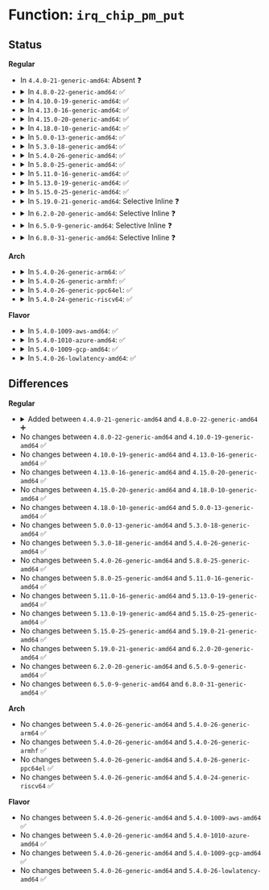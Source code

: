 # Function: <code>irq_chip_pm_put</code>

## Status
<b>Regular</b>
<ul>
<li>
In <code>4.4.0-21-generic-amd64</code>: Absent ❓
</li>
<li>
<details>
<summary>In <code>4.8.0-22-generic-amd64</code>: ✅</summary>

```c
int irq_chip_pm_put(struct irq_data * data)
```

```json
{
  "name": "irq_chip_pm_put",
  "collision_type": "Unique Global",
  "inline_type": "No",
  "funcs": [
    {
      "addr": 18446744071579780304,
      "name": "irq_chip_pm_put",
      "external": true,
      "loc": "kernel/irq/chip.c:1185",
      "file": "kernel/irq/chip.c",
      "inline": "seen, unknown",
      "caller_inline": [],
      "caller_func": [
        "kernel/irq/manage.c:request_percpu_irq",
        "kernel/irq/manage.c:setup_percpu_irq",
        "kernel/irq/manage.c:__free_percpu_irq",
        "kernel/irq/manage.c:request_threaded_irq",
        "kernel/irq/manage.c:__free_irq",
        "kernel/irq/manage.c:setup_irq"
      ]
    }
  ],
  "symbols": [
    {
      "addr": 18446744071579780304,
      "name": "irq_chip_pm_put",
      "section": ".text",
      "bind": "STB_GLOBAL",
      "size": 44
    }
  ]
}
```
</details>
</li>
<li>
<details>
<summary>In <code>4.10.0-19-generic-amd64</code>: ✅</summary>

```c
int irq_chip_pm_put(struct irq_data * data)
```

```json
{
  "name": "irq_chip_pm_put",
  "collision_type": "Unique Global",
  "inline_type": "No",
  "funcs": [
    {
      "addr": 18446744071579807088,
      "name": "irq_chip_pm_put",
      "external": true,
      "loc": "kernel/irq/chip.c:1194",
      "file": "kernel/irq/chip.c",
      "inline": "seen, unknown",
      "caller_inline": [],
      "caller_func": [
        "kernel/irq/manage.c:request_percpu_irq",
        "kernel/irq/manage.c:setup_percpu_irq",
        "kernel/irq/manage.c:__free_percpu_irq",
        "kernel/irq/manage.c:request_threaded_irq",
        "kernel/irq/manage.c:__free_irq",
        "kernel/irq/manage.c:setup_irq"
      ]
    }
  ],
  "symbols": [
    {
      "addr": 18446744071579807088,
      "name": "irq_chip_pm_put",
      "section": ".text",
      "bind": "STB_GLOBAL",
      "size": 44
    }
  ]
}
```
</details>
</li>
<li>
<details>
<summary>In <code>4.13.0-16-generic-amd64</code>: ✅</summary>

```c
int irq_chip_pm_put(struct irq_data * data)
```

```json
{
  "name": "irq_chip_pm_put",
  "collision_type": "Unique Global",
  "inline_type": "No",
  "funcs": [
    {
      "addr": 18446744071579804720,
      "name": "irq_chip_pm_put",
      "external": true,
      "loc": "kernel/irq/chip.c:1312",
      "file": "kernel/irq/chip.c",
      "inline": "seen, unknown",
      "caller_inline": [],
      "caller_func": [
        "kernel/irq/manage.c:__request_percpu_irq",
        "kernel/irq/manage.c:setup_percpu_irq",
        "kernel/irq/manage.c:__free_percpu_irq",
        "kernel/irq/manage.c:request_threaded_irq",
        "kernel/irq/manage.c:__free_irq",
        "kernel/irq/manage.c:setup_irq"
      ]
    }
  ],
  "symbols": [
    {
      "addr": 18446744071579804720,
      "name": "irq_chip_pm_put",
      "section": ".text",
      "bind": "STB_GLOBAL",
      "size": 44
    }
  ]
}
```
</details>
</li>
<li>
<details>
<summary>In <code>4.15.0-20-generic-amd64</code>: ✅</summary>

```c
int irq_chip_pm_put(struct irq_data * data)
```

```json
{
  "name": "irq_chip_pm_put",
  "collision_type": "Unique Global",
  "inline_type": "No",
  "funcs": [
    {
      "addr": 18446744071579838784,
      "name": "irq_chip_pm_put",
      "external": true,
      "loc": "kernel/irq/chip.c:1444",
      "file": "kernel/irq/chip.c",
      "inline": "seen, unknown",
      "caller_inline": [],
      "caller_func": [
        "kernel/irq/manage.c:__request_percpu_irq",
        "kernel/irq/manage.c:setup_percpu_irq",
        "kernel/irq/manage.c:__free_percpu_irq",
        "kernel/irq/manage.c:request_threaded_irq",
        "kernel/irq/manage.c:__free_irq",
        "kernel/irq/manage.c:setup_irq"
      ]
    }
  ],
  "symbols": [
    {
      "addr": 18446744071579838784,
      "name": "irq_chip_pm_put",
      "section": ".text",
      "bind": "STB_GLOBAL",
      "size": 44
    }
  ]
}
```
</details>
</li>
<li>
<details>
<summary>In <code>4.18.0-10-generic-amd64</code>: ✅</summary>

```c
int irq_chip_pm_put(struct irq_data * data)
```

```json
{
  "name": "irq_chip_pm_put",
  "collision_type": "Unique Global",
  "inline_type": "No",
  "funcs": [
    {
      "addr": 18446744071579872576,
      "name": "irq_chip_pm_put",
      "external": true,
      "loc": "kernel/irq/chip.c:1442",
      "file": "kernel/irq/chip.c",
      "inline": "seen, unknown",
      "caller_inline": [],
      "caller_func": [
        "kernel/irq/manage.c:__request_percpu_irq",
        "kernel/irq/manage.c:setup_percpu_irq",
        "kernel/irq/manage.c:__free_percpu_irq",
        "kernel/irq/manage.c:request_threaded_irq",
        "kernel/irq/manage.c:__free_irq",
        "kernel/irq/manage.c:setup_irq"
      ]
    }
  ],
  "symbols": [
    {
      "addr": 18446744071579872576,
      "name": "irq_chip_pm_put",
      "section": ".text",
      "bind": "STB_GLOBAL",
      "size": 44
    }
  ]
}
```
</details>
</li>
<li>
<details>
<summary>In <code>5.0.0-13-generic-amd64</code>: ✅</summary>

```c
int irq_chip_pm_put(struct irq_data * data)
```

```json
{
  "name": "irq_chip_pm_put",
  "collision_type": "Unique Global",
  "inline_type": "No",
  "funcs": [
    {
      "addr": 18446744071579919616,
      "name": "irq_chip_pm_put",
      "external": true,
      "loc": "kernel/irq/chip.c:1442",
      "file": "kernel/irq/chip.c",
      "inline": "seen, unknown",
      "caller_inline": [],
      "caller_func": [
        "kernel/irq/manage.c:__request_percpu_irq",
        "kernel/irq/manage.c:setup_percpu_irq",
        "kernel/irq/manage.c:__free_percpu_irq",
        "kernel/irq/manage.c:request_threaded_irq",
        "kernel/irq/manage.c:__free_irq",
        "kernel/irq/manage.c:setup_irq"
      ]
    }
  ],
  "symbols": [
    {
      "addr": 18446744071579919616,
      "name": "irq_chip_pm_put",
      "section": ".text",
      "bind": "STB_GLOBAL",
      "size": 44
    }
  ]
}
```
</details>
</li>
<li>
<details>
<summary>In <code>5.3.0-18-generic-amd64</code>: ✅</summary>

```c
int irq_chip_pm_put(struct irq_data * data)
```

```json
{
  "name": "irq_chip_pm_put",
  "collision_type": "Unique Global",
  "inline_type": "No",
  "funcs": [
    {
      "addr": 18446744071579957888,
      "name": "irq_chip_pm_put",
      "external": true,
      "loc": "kernel/irq/chip.c:1557",
      "file": "kernel/irq/chip.c",
      "inline": "seen, unknown",
      "caller_inline": [],
      "caller_func": [
        "kernel/irq/manage.c:request_percpu_nmi",
        "kernel/irq/manage.c:__request_percpu_irq",
        "kernel/irq/manage.c:setup_percpu_irq",
        "kernel/irq/manage.c:__free_percpu_irq",
        "kernel/irq/manage.c:request_nmi",
        "kernel/irq/manage.c:request_threaded_irq",
        "kernel/irq/manage.c:__cleanup_nmi",
        "kernel/irq/manage.c:__free_irq",
        "kernel/irq/manage.c:setup_irq"
      ]
    }
  ],
  "symbols": [
    {
      "addr": 18446744071579957888,
      "name": "irq_chip_pm_put",
      "section": ".text",
      "bind": "STB_GLOBAL",
      "size": 49
    }
  ]
}
```
</details>
</li>
<li>
<details>
<summary>In <code>5.4.0-26-generic-amd64</code>: ✅</summary>

```c
int irq_chip_pm_put(struct irq_data * data)
```

```json
{
  "name": "irq_chip_pm_put",
  "collision_type": "Unique Global",
  "inline_type": "No",
  "funcs": [
    {
      "addr": 18446744071580007744,
      "name": "irq_chip_pm_put",
      "external": true,
      "loc": "kernel/irq/chip.c:1557",
      "file": "kernel/irq/chip.c",
      "inline": "seen, unknown",
      "caller_inline": [],
      "caller_func": [
        "kernel/irq/manage.c:request_percpu_nmi",
        "kernel/irq/manage.c:__request_percpu_irq",
        "kernel/irq/manage.c:setup_percpu_irq",
        "kernel/irq/manage.c:__free_percpu_irq",
        "kernel/irq/manage.c:request_nmi",
        "kernel/irq/manage.c:request_threaded_irq",
        "kernel/irq/manage.c:__cleanup_nmi",
        "kernel/irq/manage.c:__free_irq",
        "kernel/irq/manage.c:setup_irq"
      ]
    }
  ],
  "symbols": [
    {
      "addr": 18446744071580007744,
      "name": "irq_chip_pm_put",
      "section": ".text",
      "bind": "STB_GLOBAL",
      "size": 49
    }
  ]
}
```
</details>
</li>
<li>
<details>
<summary>In <code>5.8.0-25-generic-amd64</code>: ✅</summary>

```c
int irq_chip_pm_put(struct irq_data * data)
```

```json
{
  "name": "irq_chip_pm_put",
  "collision_type": "Unique Global",
  "inline_type": "No",
  "funcs": [
    {
      "addr": 18446744071580057712,
      "name": "irq_chip_pm_put",
      "external": true,
      "loc": "kernel/irq/chip.c:1601",
      "file": "kernel/irq/chip.c",
      "inline": "seen, unknown",
      "caller_inline": [],
      "caller_func": [
        "kernel/irq/manage.c:request_percpu_nmi",
        "kernel/irq/manage.c:__request_percpu_irq",
        "kernel/irq/manage.c:setup_percpu_irq",
        "kernel/irq/manage.c:__free_percpu_irq",
        "kernel/irq/manage.c:request_nmi",
        "kernel/irq/manage.c:request_threaded_irq",
        "kernel/irq/manage.c:__cleanup_nmi",
        "kernel/irq/manage.c:__free_irq"
      ]
    }
  ],
  "symbols": [
    {
      "addr": 18446744071580057712,
      "name": "irq_chip_pm_put",
      "section": ".text",
      "bind": "STB_GLOBAL",
      "size": 51
    }
  ]
}
```
</details>
</li>
<li>
<details>
<summary>In <code>5.11.0-16-generic-amd64</code>: ✅</summary>

```c
int irq_chip_pm_put(struct irq_data * data)
```

```json
{
  "name": "irq_chip_pm_put",
  "collision_type": "Unique Global",
  "inline_type": "No",
  "funcs": [
    {
      "addr": 18446744071580040064,
      "name": "irq_chip_pm_put",
      "external": true,
      "loc": "kernel/irq/chip.c:1588",
      "file": "kernel/irq/chip.c",
      "inline": "seen, unknown",
      "caller_inline": [],
      "caller_func": [
        "kernel/irq/manage.c:request_percpu_nmi",
        "kernel/irq/manage.c:__request_percpu_irq",
        "kernel/irq/manage.c:setup_percpu_irq",
        "kernel/irq/manage.c:__free_percpu_irq",
        "kernel/irq/manage.c:request_nmi",
        "kernel/irq/manage.c:request_threaded_irq",
        "kernel/irq/manage.c:__cleanup_nmi",
        "kernel/irq/manage.c:__free_irq"
      ]
    }
  ],
  "symbols": [
    {
      "addr": 18446744071580040064,
      "name": "irq_chip_pm_put",
      "section": ".text",
      "bind": "STB_GLOBAL",
      "size": 51
    }
  ]
}
```
</details>
</li>
<li>
<details>
<summary>In <code>5.13.0-19-generic-amd64</code>: ✅</summary>

```c
int irq_chip_pm_put(struct irq_data * data)
```

```json
{
  "name": "irq_chip_pm_put",
  "collision_type": "Unique Global",
  "inline_type": "No",
  "funcs": [
    {
      "addr": 18446744071580040928,
      "name": "irq_chip_pm_put",
      "external": true,
      "loc": "kernel/irq/chip.c:1591",
      "file": "kernel/irq/chip.c",
      "inline": "seen, unknown",
      "caller_inline": [],
      "caller_func": [
        "kernel/irq/manage.c:request_percpu_nmi",
        "kernel/irq/manage.c:__request_percpu_irq",
        "kernel/irq/manage.c:setup_percpu_irq",
        "kernel/irq/manage.c:__free_percpu_irq",
        "kernel/irq/manage.c:request_nmi",
        "kernel/irq/manage.c:request_threaded_irq",
        "kernel/irq/manage.c:__cleanup_nmi",
        "kernel/irq/manage.c:__free_irq"
      ]
    }
  ],
  "symbols": [
    {
      "addr": 18446744071580040928,
      "name": "irq_chip_pm_put",
      "section": ".text",
      "bind": "STB_GLOBAL",
      "size": 43
    }
  ]
}
```
</details>
</li>
<li>
<details>
<summary>In <code>5.15.0-25-generic-amd64</code>: ✅</summary>

```c
int irq_chip_pm_put(struct irq_data * data)
```

```json
{
  "name": "irq_chip_pm_put",
  "collision_type": "Unique Global",
  "inline_type": "No",
  "funcs": [
    {
      "addr": 18446744071580173504,
      "name": "irq_chip_pm_put",
      "external": true,
      "loc": "kernel/irq/chip.c:1591",
      "file": "kernel/irq/chip.c",
      "inline": "seen, unknown",
      "caller_inline": [],
      "caller_func": [
        "kernel/irq/manage.c:request_percpu_nmi",
        "kernel/irq/manage.c:__request_percpu_irq",
        "kernel/irq/manage.c:setup_percpu_irq",
        "kernel/irq/manage.c:__free_percpu_irq",
        "kernel/irq/manage.c:request_nmi",
        "kernel/irq/manage.c:request_threaded_irq",
        "kernel/irq/manage.c:__cleanup_nmi",
        "kernel/irq/manage.c:__free_irq"
      ]
    }
  ],
  "symbols": [
    {
      "addr": 18446744071580173504,
      "name": "irq_chip_pm_put",
      "section": ".text",
      "bind": "STB_GLOBAL",
      "size": 43
    }
  ]
}
```
</details>
</li>
<li>
<details>
<summary>In <code>5.19.0-21-generic-amd64</code>: Selective Inline ❓</summary>

```c
int irq_chip_pm_put(struct irq_data * data)
```

```json
{
  "name": "irq_chip_pm_put",
  "collision_type": "Unique Global",
  "inline_type": "Selective",
  "funcs": [
    {
      "addr": 18446744071580319915,
      "name": "irq_chip_pm_put",
      "external": true,
      "loc": "kernel/irq/chip.c:1596",
      "file": "kernel/irq/chip.c",
      "inline": "not declared, inlined",
      "caller_inline": [
        "kernel/irq/chip.c:__irq_do_set_handler"
      ],
      "caller_func": [
        "kernel/irq/manage.c:request_percpu_nmi",
        "kernel/irq/manage.c:__request_percpu_irq",
        "kernel/irq/manage.c:setup_percpu_irq",
        "kernel/irq/manage.c:__free_percpu_irq",
        "kernel/irq/manage.c:request_nmi",
        "kernel/irq/manage.c:request_threaded_irq",
        "kernel/irq/manage.c:__cleanup_nmi",
        "kernel/irq/manage.c:__free_irq"
      ]
    }
  ],
  "symbols": [
    {
      "addr": 18446744071580320608,
      "name": "irq_chip_pm_put",
      "section": ".text",
      "bind": "STB_GLOBAL",
      "size": 69
    }
  ]
}
```
</details>
</li>
<li>
<details>
<summary>In <code>6.2.0-20-generic-amd64</code>: Selective Inline ❓</summary>

```c
int irq_chip_pm_put(struct irq_data * data)
```

```json
{
  "name": "irq_chip_pm_put",
  "collision_type": "Unique Global",
  "inline_type": "Selective",
  "funcs": [
    {
      "addr": 18446744071580534123,
      "name": "irq_chip_pm_put",
      "external": true,
      "loc": "kernel/irq/chip.c:1598",
      "file": "kernel/irq/chip.c",
      "inline": "not declared, inlined",
      "caller_inline": [
        "kernel/irq/chip.c:__irq_do_set_handler"
      ],
      "caller_func": [
        "kernel/irq/manage.c:request_percpu_nmi",
        "kernel/irq/manage.c:__request_percpu_irq",
        "kernel/irq/manage.c:setup_percpu_irq",
        "kernel/irq/manage.c:__free_percpu_irq",
        "kernel/irq/manage.c:request_nmi",
        "kernel/irq/manage.c:request_threaded_irq",
        "kernel/irq/manage.c:__cleanup_nmi",
        "kernel/irq/manage.c:__free_irq"
      ]
    }
  ],
  "symbols": [
    {
      "addr": 18446744071580534880,
      "name": "irq_chip_pm_put",
      "section": ".text",
      "bind": "STB_GLOBAL",
      "size": 69
    }
  ]
}
```
</details>
</li>
<li>
<details>
<summary>In <code>6.5.0-9-generic-amd64</code>: Selective Inline ❓</summary>

```c
int irq_chip_pm_put(struct irq_data * data)
```

```json
{
  "name": "irq_chip_pm_put",
  "collision_type": "Unique Global",
  "inline_type": "Selective",
  "funcs": [
    {
      "addr": 18446744071580607455,
      "name": "irq_chip_pm_put",
      "external": true,
      "loc": "kernel/irq/chip.c:1613",
      "file": "kernel/irq/chip.c",
      "inline": "not declared, inlined",
      "caller_inline": [
        "kernel/irq/chip.c:__irq_do_set_handler"
      ],
      "caller_func": [
        "kernel/irq/manage.c:request_percpu_nmi",
        "kernel/irq/manage.c:__request_percpu_irq",
        "kernel/irq/manage.c:setup_percpu_irq",
        "kernel/irq/manage.c:__free_percpu_irq",
        "kernel/irq/manage.c:request_nmi",
        "kernel/irq/manage.c:request_threaded_irq",
        "kernel/irq/manage.c:__cleanup_nmi",
        "kernel/irq/manage.c:__free_irq"
      ]
    }
  ],
  "symbols": [
    {
      "addr": 18446744071580608224,
      "name": "irq_chip_pm_put",
      "section": ".text",
      "bind": "STB_GLOBAL",
      "size": 69
    }
  ]
}
```
</details>
</li>
<li>
<details>
<summary>In <code>6.8.0-31-generic-amd64</code>: Selective Inline ❓</summary>

```c
int irq_chip_pm_put(struct irq_data * data)
```

```json
{
  "name": "irq_chip_pm_put",
  "collision_type": "Unique Global",
  "inline_type": "Selective",
  "funcs": [
    {
      "addr": 18446744071580671967,
      "name": "irq_chip_pm_put",
      "external": true,
      "loc": "kernel/irq/chip.c:1610",
      "file": "kernel/irq/chip.c",
      "inline": "not declared, inlined",
      "caller_inline": [
        "kernel/irq/chip.c:__irq_do_set_handler"
      ],
      "caller_func": [
        "kernel/irq/manage.c:request_percpu_nmi",
        "kernel/irq/manage.c:__request_percpu_irq",
        "kernel/irq/manage.c:setup_percpu_irq",
        "kernel/irq/manage.c:__free_percpu_irq",
        "kernel/irq/manage.c:request_nmi",
        "kernel/irq/manage.c:request_threaded_irq",
        "kernel/irq/manage.c:__cleanup_nmi",
        "kernel/irq/manage.c:__free_irq"
      ]
    }
  ],
  "symbols": [
    {
      "addr": 18446744071580672736,
      "name": "irq_chip_pm_put",
      "section": ".text",
      "bind": "STB_GLOBAL",
      "size": 69
    }
  ]
}
```
</details>
</li>
</ul>
<b>Arch</b>
<ul>
<li>
<details>
<summary>In <code>5.4.0-26-generic-arm64</code>: ✅</summary>

```c
int irq_chip_pm_put(struct irq_data * data)
```

```json
{
  "name": "irq_chip_pm_put",
  "collision_type": "Unique Global",
  "inline_type": "No",
  "funcs": [
    {
      "addr": 18446603336491204968,
      "name": "irq_chip_pm_put",
      "external": true,
      "loc": "kernel/irq/chip.c:1557",
      "file": "kernel/irq/chip.c",
      "inline": "seen, unknown",
      "caller_inline": [],
      "caller_func": [
        "kernel/irq/manage.c:request_percpu_nmi",
        "kernel/irq/manage.c:__request_percpu_irq",
        "kernel/irq/manage.c:setup_percpu_irq",
        "kernel/irq/manage.c:__free_percpu_irq",
        "kernel/irq/manage.c:request_nmi",
        "kernel/irq/manage.c:request_threaded_irq",
        "kernel/irq/manage.c:__cleanup_nmi",
        "kernel/irq/manage.c:__free_irq",
        "kernel/irq/manage.c:setup_irq"
      ]
    }
  ],
  "symbols": [
    {
      "addr": 18446603336491204968,
      "name": "irq_chip_pm_put",
      "section": ".text",
      "bind": "STB_GLOBAL",
      "size": 80
    }
  ]
}
```
</details>
</li>
<li>
<details>
<summary>In <code>5.4.0-26-generic-armhf</code>: ✅</summary>

```c
int irq_chip_pm_put(struct irq_data * data)
```

```json
{
  "name": "irq_chip_pm_put",
  "collision_type": "Unique Global",
  "inline_type": "No",
  "funcs": [
    {
      "addr": 3225223608,
      "name": "irq_chip_pm_put",
      "external": true,
      "loc": "kernel/irq/chip.c:1557",
      "file": "kernel/irq/chip.c",
      "inline": "seen, unknown",
      "caller_inline": [],
      "caller_func": [
        "kernel/irq/manage.c:request_percpu_nmi",
        "kernel/irq/manage.c:__request_percpu_irq",
        "kernel/irq/manage.c:setup_percpu_irq",
        "kernel/irq/manage.c:__free_percpu_irq",
        "kernel/irq/manage.c:request_nmi",
        "kernel/irq/manage.c:request_threaded_irq",
        "kernel/irq/manage.c:__cleanup_nmi",
        "kernel/irq/manage.c:__free_irq",
        "kernel/irq/manage.c:setup_irq"
      ]
    }
  ],
  "symbols": [
    {
      "addr": 3225223608,
      "name": "irq_chip_pm_put",
      "section": ".text",
      "bind": "STB_GLOBAL",
      "size": 52
    }
  ]
}
```
</details>
</li>
<li>
<details>
<summary>In <code>5.4.0-26-generic-ppc64el</code>: ✅</summary>

```c
int irq_chip_pm_put(struct irq_data * data)
```

```json
{
  "name": "irq_chip_pm_put",
  "collision_type": "Unique Global",
  "inline_type": "No",
  "funcs": [
    {
      "addr": 13835058055284108576,
      "name": "irq_chip_pm_put",
      "external": true,
      "loc": "kernel/irq/chip.c:1557",
      "file": "kernel/irq/chip.c",
      "inline": "seen, unknown",
      "caller_inline": [],
      "caller_func": [
        "kernel/irq/manage.c:request_percpu_nmi",
        "kernel/irq/manage.c:__request_percpu_irq",
        "kernel/irq/manage.c:setup_percpu_irq",
        "kernel/irq/manage.c:__free_percpu_irq",
        "kernel/irq/manage.c:request_nmi",
        "kernel/irq/manage.c:request_threaded_irq",
        "kernel/irq/manage.c:__cleanup_nmi",
        "kernel/irq/manage.c:__free_irq",
        "kernel/irq/manage.c:setup_irq"
      ]
    }
  ],
  "symbols": [
    {
      "addr": 13835058055284108576,
      "name": "irq_chip_pm_put",
      "section": ".text",
      "bind": "STB_GLOBAL",
      "size": 104
    }
  ]
}
```
</details>
</li>
<li>
<details>
<summary>In <code>5.4.0-24-generic-riscv64</code>: ✅</summary>

```c
int irq_chip_pm_put(struct irq_data * data)
```

```json
{
  "name": "irq_chip_pm_put",
  "collision_type": "Unique Global",
  "inline_type": "No",
  "funcs": [
    {
      "addr": 18446743936271745928,
      "name": "irq_chip_pm_put",
      "external": true,
      "loc": "kernel/irq/chip.c:1557",
      "file": "kernel/irq/chip.c",
      "inline": "seen, unknown",
      "caller_inline": [],
      "caller_func": [
        "kernel/irq/manage.c:request_percpu_nmi",
        "kernel/irq/manage.c:__request_percpu_irq",
        "kernel/irq/manage.c:setup_percpu_irq",
        "kernel/irq/manage.c:__free_percpu_irq",
        "kernel/irq/manage.c:request_nmi",
        "kernel/irq/manage.c:request_threaded_irq",
        "kernel/irq/manage.c:__cleanup_nmi",
        "kernel/irq/manage.c:__free_irq",
        "kernel/irq/manage.c:setup_irq"
      ]
    }
  ],
  "symbols": [
    {
      "addr": 18446743936271745928,
      "name": "irq_chip_pm_put",
      "section": ".text",
      "bind": "STB_GLOBAL",
      "size": 72
    }
  ]
}
```
</details>
</li>
</ul>
<b>Flavor</b>
<ul>
<li>
<details>
<summary>In <code>5.4.0-1009-aws-amd64</code>: ✅</summary>

```c
int irq_chip_pm_put(struct irq_data * data)
```

```json
{
  "name": "irq_chip_pm_put",
  "collision_type": "Unique Global",
  "inline_type": "No",
  "funcs": [
    {
      "addr": 18446744071579976480,
      "name": "irq_chip_pm_put",
      "external": true,
      "loc": "kernel/irq/chip.c:1557",
      "file": "kernel/irq/chip.c",
      "inline": "seen, unknown",
      "caller_inline": [],
      "caller_func": [
        "kernel/irq/manage.c:request_percpu_nmi",
        "kernel/irq/manage.c:__request_percpu_irq",
        "kernel/irq/manage.c:setup_percpu_irq",
        "kernel/irq/manage.c:__free_percpu_irq",
        "kernel/irq/manage.c:request_nmi",
        "kernel/irq/manage.c:request_threaded_irq",
        "kernel/irq/manage.c:__cleanup_nmi",
        "kernel/irq/manage.c:__free_irq",
        "kernel/irq/manage.c:setup_irq"
      ]
    }
  ],
  "symbols": [
    {
      "addr": 18446744071579976480,
      "name": "irq_chip_pm_put",
      "section": ".text",
      "bind": "STB_GLOBAL",
      "size": 49
    }
  ]
}
```
</details>
</li>
<li>
<details>
<summary>In <code>5.4.0-1010-azure-amd64</code>: ✅</summary>

```c
int irq_chip_pm_put(struct irq_data * data)
```

```json
{
  "name": "irq_chip_pm_put",
  "collision_type": "Unique Global",
  "inline_type": "No",
  "funcs": [
    {
      "addr": 18446744071579914288,
      "name": "irq_chip_pm_put",
      "external": true,
      "loc": "kernel/irq/chip.c:1557",
      "file": "kernel/irq/chip.c",
      "inline": "seen, unknown",
      "caller_inline": [],
      "caller_func": [
        "kernel/irq/manage.c:request_percpu_nmi",
        "kernel/irq/manage.c:__request_percpu_irq",
        "kernel/irq/manage.c:setup_percpu_irq",
        "kernel/irq/manage.c:__free_percpu_irq",
        "kernel/irq/manage.c:request_nmi",
        "kernel/irq/manage.c:request_threaded_irq",
        "kernel/irq/manage.c:__cleanup_nmi",
        "kernel/irq/manage.c:__free_irq",
        "kernel/irq/manage.c:setup_irq"
      ]
    }
  ],
  "symbols": [
    {
      "addr": 18446744071579914288,
      "name": "irq_chip_pm_put",
      "section": ".text",
      "bind": "STB_GLOBAL",
      "size": 49
    }
  ]
}
```
</details>
</li>
<li>
<details>
<summary>In <code>5.4.0-1009-gcp-amd64</code>: ✅</summary>

```c
int irq_chip_pm_put(struct irq_data * data)
```

```json
{
  "name": "irq_chip_pm_put",
  "collision_type": "Unique Global",
  "inline_type": "No",
  "funcs": [
    {
      "addr": 18446744071579968016,
      "name": "irq_chip_pm_put",
      "external": true,
      "loc": "kernel/irq/chip.c:1557",
      "file": "kernel/irq/chip.c",
      "inline": "seen, unknown",
      "caller_inline": [],
      "caller_func": [
        "kernel/irq/manage.c:request_percpu_nmi",
        "kernel/irq/manage.c:__request_percpu_irq",
        "kernel/irq/manage.c:setup_percpu_irq",
        "kernel/irq/manage.c:__free_percpu_irq",
        "kernel/irq/manage.c:request_nmi",
        "kernel/irq/manage.c:request_threaded_irq",
        "kernel/irq/manage.c:__cleanup_nmi",
        "kernel/irq/manage.c:__free_irq",
        "kernel/irq/manage.c:setup_irq"
      ]
    }
  ],
  "symbols": [
    {
      "addr": 18446744071579968016,
      "name": "irq_chip_pm_put",
      "section": ".text",
      "bind": "STB_GLOBAL",
      "size": 49
    }
  ]
}
```
</details>
</li>
<li>
<details>
<summary>In <code>5.4.0-26-lowlatency-amd64</code>: ✅</summary>

```c
int irq_chip_pm_put(struct irq_data * data)
```

```json
{
  "name": "irq_chip_pm_put",
  "collision_type": "Unique Global",
  "inline_type": "No",
  "funcs": [
    {
      "addr": 18446744071580014640,
      "name": "irq_chip_pm_put",
      "external": true,
      "loc": "kernel/irq/chip.c:1557",
      "file": "kernel/irq/chip.c",
      "inline": "seen, unknown",
      "caller_inline": [],
      "caller_func": [
        "kernel/irq/manage.c:request_percpu_nmi",
        "kernel/irq/manage.c:__request_percpu_irq",
        "kernel/irq/manage.c:setup_percpu_irq",
        "kernel/irq/manage.c:__free_percpu_irq",
        "kernel/irq/manage.c:request_nmi",
        "kernel/irq/manage.c:request_threaded_irq",
        "kernel/irq/manage.c:__cleanup_nmi",
        "kernel/irq/manage.c:__free_irq",
        "kernel/irq/manage.c:setup_irq"
      ]
    }
  ],
  "symbols": [
    {
      "addr": 18446744071580014640,
      "name": "irq_chip_pm_put",
      "section": ".text",
      "bind": "STB_GLOBAL",
      "size": 49
    }
  ]
}
```
</details>
</li>
</ul>

## Differences
<b>Regular</b>
<ul>
<li>
<details>
<summary>Added between <code>4.4.0-21-generic-amd64</code> and <code>4.8.0-22-generic-amd64</code> ➕</summary>

```c
int irq_chip_pm_put(struct irq_data * data)
```
</details>
</li>
<li>
No changes between <code>4.8.0-22-generic-amd64</code> and <code>4.10.0-19-generic-amd64</code> ✅
</li>
<li>
No changes between <code>4.10.0-19-generic-amd64</code> and <code>4.13.0-16-generic-amd64</code> ✅
</li>
<li>
No changes between <code>4.13.0-16-generic-amd64</code> and <code>4.15.0-20-generic-amd64</code> ✅
</li>
<li>
No changes between <code>4.15.0-20-generic-amd64</code> and <code>4.18.0-10-generic-amd64</code> ✅
</li>
<li>
No changes between <code>4.18.0-10-generic-amd64</code> and <code>5.0.0-13-generic-amd64</code> ✅
</li>
<li>
No changes between <code>5.0.0-13-generic-amd64</code> and <code>5.3.0-18-generic-amd64</code> ✅
</li>
<li>
No changes between <code>5.3.0-18-generic-amd64</code> and <code>5.4.0-26-generic-amd64</code> ✅
</li>
<li>
No changes between <code>5.4.0-26-generic-amd64</code> and <code>5.8.0-25-generic-amd64</code> ✅
</li>
<li>
No changes between <code>5.8.0-25-generic-amd64</code> and <code>5.11.0-16-generic-amd64</code> ✅
</li>
<li>
No changes between <code>5.11.0-16-generic-amd64</code> and <code>5.13.0-19-generic-amd64</code> ✅
</li>
<li>
No changes between <code>5.13.0-19-generic-amd64</code> and <code>5.15.0-25-generic-amd64</code> ✅
</li>
<li>
No changes between <code>5.15.0-25-generic-amd64</code> and <code>5.19.0-21-generic-amd64</code> ✅
</li>
<li>
No changes between <code>5.19.0-21-generic-amd64</code> and <code>6.2.0-20-generic-amd64</code> ✅
</li>
<li>
No changes between <code>6.2.0-20-generic-amd64</code> and <code>6.5.0-9-generic-amd64</code> ✅
</li>
<li>
No changes between <code>6.5.0-9-generic-amd64</code> and <code>6.8.0-31-generic-amd64</code> ✅
</li>
</ul>
<b>Arch</b>
<ul>
<li>
No changes between <code>5.4.0-26-generic-amd64</code> and <code>5.4.0-26-generic-arm64</code> ✅
</li>
<li>
No changes between <code>5.4.0-26-generic-amd64</code> and <code>5.4.0-26-generic-armhf</code> ✅
</li>
<li>
No changes between <code>5.4.0-26-generic-amd64</code> and <code>5.4.0-26-generic-ppc64el</code> ✅
</li>
<li>
No changes between <code>5.4.0-26-generic-amd64</code> and <code>5.4.0-24-generic-riscv64</code> ✅
</li>
</ul>
<b>Flavor</b>
<ul>
<li>
No changes between <code>5.4.0-26-generic-amd64</code> and <code>5.4.0-1009-aws-amd64</code> ✅
</li>
<li>
No changes between <code>5.4.0-26-generic-amd64</code> and <code>5.4.0-1010-azure-amd64</code> ✅
</li>
<li>
No changes between <code>5.4.0-26-generic-amd64</code> and <code>5.4.0-1009-gcp-amd64</code> ✅
</li>
<li>
No changes between <code>5.4.0-26-generic-amd64</code> and <code>5.4.0-26-lowlatency-amd64</code> ✅
</li>
</ul>
